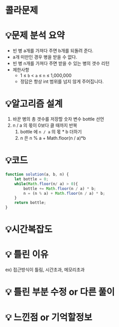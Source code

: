 # 콜라문제

# 💡**문제 분석 요약**

- 빈 병 a개를 가져다 주면 b개를 되돌려 준다.
- a개 미만인 경우 병을 받을 수 없다.
- 빈 병 n개를 가져다 주면 받을 수 있는 병의 갯수 리턴
- 제한사항
    - 1 ≤ `b` < `a` ≤ `n` ≤ 1,000,000
    - 정답은 항상 int 범위를 넘지 않게 주어집니다.

# 💡**알고리즘 설계**

1. 바꾼 병의 총 갯수를 저장할 숫자 변수 bottle 선언
2. n / a 의 몫이 0보다 클 때까지 반복
    1. bottle 에 `n / a` 의 몫 * b 더하기
    2. n 은 n % a + Math.floor(n / a)*b

# 💡코드

```jsx
function solution(a, b, n) {
    let bottle = 0;
    while(Math.floor(n/ a) > 0){
        bottle += Math.floor(n / a) * b;
        n = (n % a) + Math.floor(n / a) * b;
    }
    return bottle;
}
```

# 💡시간복잡도

# 💡 틀린 이유

ex) 접근방식이 틀림, 시간초과, 메모리초과 

# 💡 틀린 부분 수정 or 다른 풀이

# 💡 느낀점 or 기억할정보

